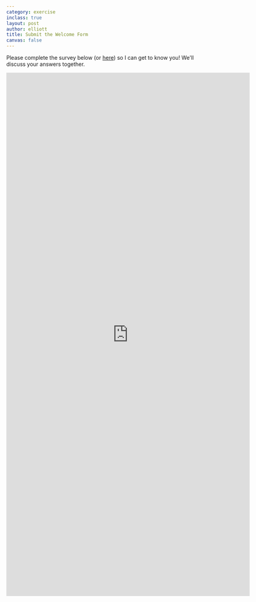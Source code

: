 ```yaml
---
category: exercise
inclass: true
layout: post
author: elliott
title: Submit the Welcome Form
canvas: false
---
```



Please complete the survey below (or [here](https://forms.gle/QccV1rdp1pR6bJFP7)) so I can get to know you! We'll discuss your answers together.

<iframe src="https://docs.google.com/forms/d/e/1FAIpQLSdMwdiItdoVCwAL2HP_l5gjrRcFP1PAu3ywcSUUeXivjhAIPw/viewform?embedded=true" width="640" height="1373" frameborder="0" marginheight="0" marginwidth="0">Loading…</iframe>